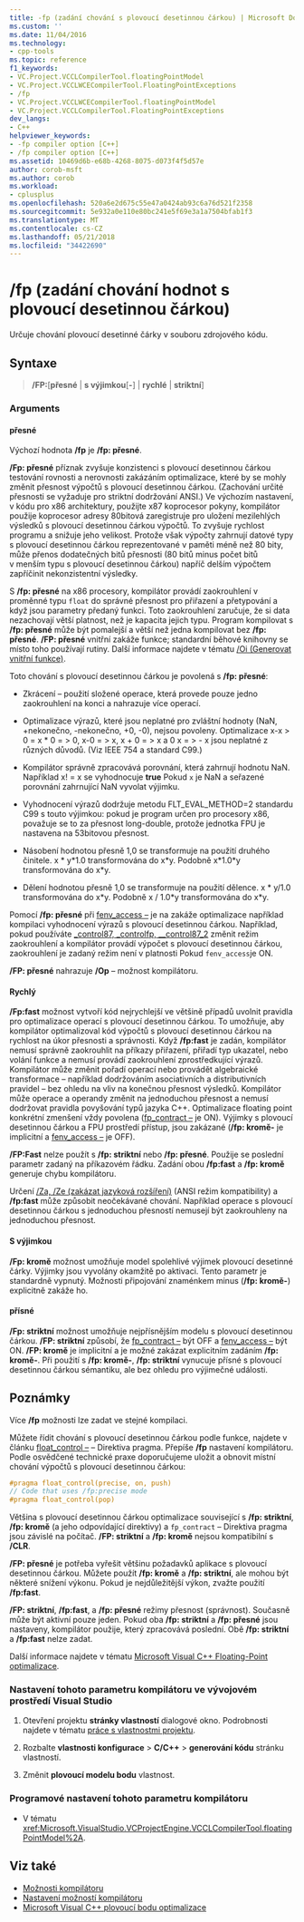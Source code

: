 ```yaml
---
title: -fp (zadání chování s plovoucí desetinnou čárkou) | Microsoft Docs
ms.custom: ''
ms.date: 11/04/2016
ms.technology:
- cpp-tools
ms.topic: reference
f1_keywords:
- VC.Project.VCCLCompilerTool.floatingPointModel
- VC.Project.VCCLWCECompilerTool.FloatingPointExceptions
- /fp
- VC.Project.VCCLWCECompilerTool.floatingPointModel
- VC.Project.VCCLCompilerTool.FloatingPointExceptions
dev_langs:
- C++
helpviewer_keywords:
- -fp compiler option [C++]
- /fp compiler option [C++]
ms.assetid: 10469d6b-e68b-4268-8075-d073f4f5d57e
author: corob-msft
ms.author: corob
ms.workload:
- cplusplus
ms.openlocfilehash: 520a6e2d675c55e47a0424ab93c6a76d521f2358
ms.sourcegitcommit: 5e932a0e110e80bc241e5f69e3a1a7504bfab1f3
ms.translationtype: MT
ms.contentlocale: cs-CZ
ms.lasthandoff: 05/21/2018
ms.locfileid: "34422690"
---
```

# <a name="fp-specify-floating-point-behavior"></a>/fp (zadání chování hodnot s plovoucí desetinnou čárkou)

Určuje chování plovoucí desetinné čárky v souboru zdrojového kódu.

## <a name="syntax"></a>Syntaxe

> **/FP:**[**přesné** | **s výjimkou**[**-**] | **rychlé** | **striktní**]

### <a name="arguments"></a>Arguments

#### <a name="precise"></a>přesné

Výchozí hodnota **/fp** je **/fp: přesné**.

**/Fp: přesné** příznak zvyšuje konzistenci s plovoucí desetinnou čárkou testování rovnosti a nerovnosti zakázáním optimalizace, které by se mohly změnit přesnost výpočtů s plovoucí desetinnou čárkou. (Zachování určité přesnosti se vyžaduje pro striktní dodržování ANSI.) Ve výchozím nastavení, v kódu pro x86 architektury, použijte x87 koprocesor pokyny, kompilátor použije koprocesor adresy 80bitová zaregistruje pro uložení mezilehlých výsledků s plovoucí desetinnou čárkou výpočtů. To zvyšuje rychlost programu a snižuje jeho velikost. Protože však výpočty zahrnují datové typy s plovoucí desetinnou čárkou reprezentované v paměti méně než 80 bity, může přenos dodatečných bitů přesnosti (80 bitů minus počet bitů v menším typu s plovoucí desetinnou čárkou) napříč delším výpočtem zapříčinit nekonzistentní výsledky.

S **/fp: přesné** na x86 procesory, kompilátor provádí zaokrouhlení v proměnné typu `float` do správné přesnost pro přiřazení a přetypování a když jsou parametry předaný funkci. Toto zaokrouhlení zaručuje, že si data nezachovají větší platnost, než je kapacita jejich typu. Program kompilovat s **/fp: přesné** může být pomalejší a větší než jedna kompilovat bez **/fp: přesné**. **/FP: přesné** vnitřní zakáže funkce; standardní běhové knihovny se místo toho používají rutiny. Další informace najdete v tématu [/Oi (Generovat vnitřní funkce)](../../build/reference/oi-generate-intrinsic-functions.md).

Toto chování s plovoucí desetinnou čárkou je povolená s **/fp: přesné**:

- Zkrácení – použití složené operace, která provede pouze jedno zaokrouhlení na konci a nahrazuje více operací.

- Optimalizace výrazů, které jsou neplatné pro zvláštní hodnoty (NaN, +nekonečno, -nekonečno, +0, -0), nejsou povoleny. Optimalizace x-x > 0 = x * 0 = > 0, x-0 = > x, x + 0 = > x a 0 x = > - x jsou neplatné z různých důvodů. (Viz IEEE 754 a standard C99.)

- Kompilátor správně zpracovává porovnání, která zahrnují hodnotu NaN. Například x! = x se vyhodnocuje **true** Pokud `x` je NaN a seřazené porovnání zahrnující NaN vyvolat výjimku.

- Vyhodnocení výrazů dodržuje metodu FLT_EVAL_METHOD=2 standardu C99 s touto výjimkou: pokud je program určen pro procesory x86, považuje se to za přesnost long-double, protože jednotka FPU je nastavena na 53bitovou přesnost.

- Násobení hodnotou přesně 1,0 se transformuje na použití druhého činitele. x * y\*1.0 transformována do x\*y. Podobně x\*1.0\*y transformována do x\*y.

- Dělení hodnotou přesně 1,0 se transformuje na použití dělence. x * y/1.0 transformována do x\*y. Podobně x / 1.0\*y transformována do x\*y.

Pomocí **/fp: přesné** při [fenv_access –](../../preprocessor/fenv-access.md) je na zakáže optimalizace například kompilaci vyhodnocení výrazů s plovoucí desetinnou čárkou. Například, pokud používáte [_control87, _controlfp, \__control87_2](../../c-runtime-library/reference/control87-controlfp-control87-2.md) změnit režim zaokrouhlení a kompilátor provádí výpočet s plovoucí desetinnou čárkou, zaokrouhlení je zadaný režim není v platnosti Pokud `fenv_access`je ON.

**/FP: přesné** nahrazuje **/Op** – možnost kompilátoru.

#### <a name="fast"></a>Rychlý

**/Fp:fast** možnost vytvoří kód nejrychlejší ve většině případů uvolnit pravidla pro optimalizace operací s plovoucí desetinnou čárkou. To umožňuje, aby kompilátor optimalizoval kód výpočtů s plovoucí desetinnou čárkou na rychlost na úkor přesnosti a správnosti. Když **/fp:fast** je zadán, kompilátor nemusí správně zaokrouhlit na příkazy přiřazení, přiřadí typ ukazatel, nebo volání funkce a nemusí provádí zaokrouhlení zprostředkující výrazů. Kompilátor může změnit pořadí operací nebo provádět algebraické transformace – například dodržováním asociativních a distributivních pravidel – bez ohledu na vliv na konečnou přesnost výsledků. Kompilátor může operace a operandy změnit na jednoduchou přesnost a nemusí dodržovat pravidla povyšování typů jazyka C++. Optimalizace floating point konkrétní zmenšení vždy povolena ([fp_contract –](../../preprocessor/fp-contract.md) je ON). Výjimky s plovoucí desetinnou čárkou a FPU prostředí přístup, jsou zakázané (**/fp: kromě-** je implicitní a [fenv_access –](../../preprocessor/fenv-access.md) je OFF).

**/FP:Fast** nelze použít s **/fp: striktní** nebo **/fp: přesné**. Použije se poslední parametr zadaný na příkazovém řádku. Zadání obou **/fp:fast** a **/fp: kromě** generuje chybu kompilátoru.

Určení [/Za, /Ze (zakázat jazyková rozšíření)](../../build/reference/za-ze-disable-language-extensions.md) (ANSI režim kompatibility) a **/fp:fast** může způsobit neočekávané chování. Například operace s plovoucí desetinnou čárkou s jednoduchou přesností nemusejí být zaokrouhleny na jednoduchou přesnost.

#### <a name="except"></a>S výjimkou

**/Fp: kromě** možnost umožňuje model spolehlivé výjimek plovoucí desetinné čárky. Výjimky jsou vyvolány okamžitě po aktivaci. Tento parametr je standardně vypnutý. Možnosti připojování znaménkem minus (**/fp: kromě-**) explicitně zakáže ho.

#### <a name="strict"></a>přísné

**/Fp: striktní** možnost umožňuje nejpřísnějším modelu s plovoucí desetinnou čárkou. **/FP: striktní** způsobí, že [fp_contract –](../../preprocessor/fp-contract.md) být OFF a [fenv_access –](../../preprocessor/fenv-access.md) být ON. **/FP: kromě** je implicitní a je možné zakázat explicitním zadáním **/fp: kromě-**. Při použití s **/fp: kromě-**, **/fp: striktní** vynucuje přísné s plovoucí desetinnou čárkou sémantiku, ale bez ohledu pro výjimečné události.

## <a name="remarks"></a>Poznámky

Více **/fp** možnosti lze zadat ve stejné kompilaci.

Můžete řídit chování s plovoucí desetinnou čárkou podle funkce, najdete v článku [float_control –](../../preprocessor/float-control.md) – Direktiva pragma. Přepíše **/fp** nastavení kompilátoru. Podle osvědčené technické praxe doporučujeme uložit a obnovit místní chování výpočtů s plovoucí desetinnou čárkou:

```cpp
#pragma float_control(precise, on, push)
// Code that uses /fp:precise mode
#pragma float_control(pop)
```

Většina s plovoucí desetinnou čárkou optimalizace související s **/fp: striktní**, **/fp: kromě** (a jeho odpovídající direktivy) a `fp_contract` – Direktiva pragma jsou závislé na počítač. **/FP: striktní** a **/fp: kromě** nejsou kompatibilní s **/CLR**.

**/FP: přesné** je potřeba vyřešit většinu požadavků aplikace s plovoucí desetinnou čárkou. Můžete použít **/fp: kromě** a **/fp: striktní**, ale mohou být některé snížení výkonu. Pokud je nejdůležitější výkon, zvažte použití **/fp:fast**.

**/FP: striktní**, **/fp:fast**, a **/fp: přesné** režimy přesnost (správnost). Současně může být aktivní pouze jeden. Pokud oba **/fp: striktní** a **/fp: přesné** jsou nastaveny, kompilátor použije, který zpracovává poslední. Obě **/fp: striktní** a **/fp:fast** nelze zadat.

Další informace najdete v tématu [Microsoft Visual C++ Floating-Point optimalizace](floating-point-optimization.md).

### <a name="to-set-this-compiler-option-in-the-visual-studio-development-environment"></a>Nastavení tohoto parametru kompilátoru ve vývojovém prostředí Visual Studio

1. Otevření projektu **stránky vlastností** dialogové okno. Podrobnosti najdete v tématu [práce s vlastnostmi projektu](../../ide/working-with-project-properties.md).

1. Rozbalte **vlastnosti konfigurace** > **C/C++** > **generování kódu** stránku vlastností.

1. Změnit **plovoucí modelu bodu** vlastnost.

### <a name="to-set-this-compiler-option-programmatically"></a>Programové nastavení tohoto parametru kompilátoru

- V tématu <xref:Microsoft.VisualStudio.VCProjectEngine.VCCLCompilerTool.floatingPointModel%2A>.

## <a name="see-also"></a>Viz také

- [Možnosti kompilátoru](compiler-options.md)
- [Nastavení možností kompilátoru](setting-compiler-options.md)
- [Microsoft Visual C++ plovoucí bodu optimalizace](floating-point-optimization.md)